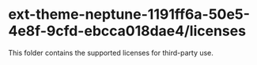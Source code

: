 # ext-theme-neptune-1191ff6a-50e5-4e8f-9cfd-ebcca018dae4/licenses

This folder contains the supported licenses for third-party use.
